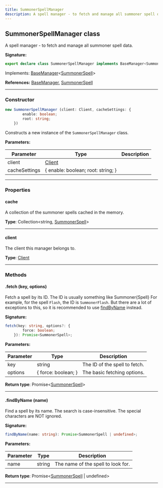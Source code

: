 ```yaml
---
title: SummonerSpellManager
description: A spell manager - to fetch and manage all summoner spell data.
---
```


## SummonerSpellManager class

A spell manager - to fetch and manage all summoner spell data.

**Signature:**

```ts
export declare class SummonerSpellManager implements BaseManager<SummonerSpell> 
```

Implements: [BaseManager](/shieldbow/api/BaseManager.html)<[SummonerSpell](/shieldbow/api/SummonerSpell.html)>

**References:** [BaseManager](/shieldbow/api/BaseManager.html), [SummonerSpell](/shieldbow/api/SummonerSpell.html)

---

### Constructor

```ts
new SummonerSpellManager (client: Client, cacheSettings: {
        enable: boolean;
        root: string;
    })
```

Constructs a new instance of the `SummonerSpellManager` class.

**Parameters:**

| Parameter | Type | Description |
| --------- | ---- | ----------- |
| client | [Client](/shieldbow/api/Client.html) |  |
| cacheSettings | {         enable: boolean;         root: string;     } |  |
---

### Properties

#### cache

A collection of the summoner spells cached in the memory.



**Type**: Collection\<string, [SummonerSpell](/shieldbow/api/SummonerSpell.html)\>

---

#### client

The client this manager belongs to.



**Type**: [Client](/shieldbow/api/Client.html)

---

### Methods

#### .fetch (key, options)

Fetch a spell by its ID. The ID is usually something like Summoner\{Spell\} For example, for the spell `Flash`, the ID is `SummonerFlash`. But there are a lot of exceptions to this, so it is recommended to use [findByName](/shieldbow/api/SummonerSpellManager.html#findByName) instead.




**Signature:**

```ts
fetch(key: string, options?: {
        force: boolean;
    }): Promise<SummonerSpell>;
```

**Parameters:**

| Parameter | Type | Description |
| --------- | ---- | ----------- |
| key | string | The ID of the spell to fetch. |
| options | {         force: boolean;     } | The basic fetching options. |

**Return type**: Promise\<[SummonerSpell](/shieldbow/api/SummonerSpell.html)\>

---

#### .findByName (name)

Find a spell by its name. The search is case-insensitive. The special characters are NOT ignored.




**Signature:**

```ts
findByName(name: string): Promise<SummonerSpell | undefined>;
```

**Parameters:**

| Parameter | Type | Description |
| --------- | ---- | ----------- |
| name | string | The name of the spell to look for. |

**Return type**: Promise\<[SummonerSpell](/shieldbow/api/SummonerSpell.html) \| undefined\>

---

